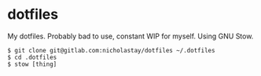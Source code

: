 # dotfiles

My dotfiles. Probably bad to use, constant WIP for myself. Using GNU Stow.

```
$ git clone git@gitlab.com:nicholastay/dotfiles ~/.dotfiles
$ cd .dotfiles
$ stow [thing]
```

